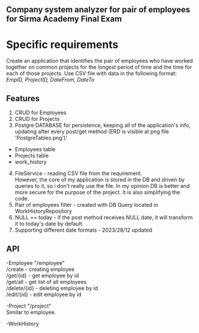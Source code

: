 ## Company system analyzer for pair of employees for Sirma Academy Final Exam

# Specific requirements
Create an application that identifies the pair of employees who
have worked together on common projects for the longest period
of time and the time for each of those projects. Use CSV file with data in the following format:
_EmpID, ProjectID, DateFrom, DateTo_ <br />

## Features 
1. CRUD for Employees
2. CRUD for Projects
3. Postgre DATABASE for persistence, keeping all of the application's info, updating after every post/get method (ERD is visible at png file 'PostgreTables.png')'<br />
- Employees table<br />
- Projects table<br />
- work_history  <br />
4. FileService - reading CSV file from the requirement.<br />
However, the core of my application is stored in the DB and driven by queries to it, so i don't really use the file.
In my opinion DB is better and more secure for the purpose of the project. It is also simplifying the code.<br />
5. Pair of employees filter - created with DB Query located in WorkHistoryRepository<br />
6. NULL == today - if the post method receives NULL date, it will transform it to today's date by default. <br />
7. Supporting different date formats - 2023/28/12 updated <br />

## API 
-Employee "/employee"<br />
/create - creating employee<br />
/get/{id} - get employee by id<br />
/get/all - get list of all employees<br />
/delete/{id} - deleting employee by id<br />
/edit/{id} - edit employee by id<br />

-Project "/project" <br />
Similar to employee.<br />

-WorkHistory





